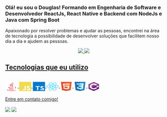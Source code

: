 <h4 align="center">

### Olá! eu sou o Douglas! Formando em Engenharia de Software e Desenvolvedor ReactJs, React Native e Backend com NodeJs e Java com Spring Boot

Apaixonado por resolver problemas e ajudar as pessoas, encontrei na área de tecnologia a possibilidade de desenvolver soluções que facilitem nosso dia a dia e ajudem as pessoas.

<div align="center">
  <a href="https://github.com/DouglasDamasceno">
  <img height="180em" src="https://github-readme-stats.vercel.app/api?username=DouglasDamasceno&show_icons=true&theme=midnight-purple&include_all_commits=true&count_private=true"/>
  <img height="180em" src="https://github-readme-stats.vercel.app/api/top-langs/?username=DouglasDamasceno&layout=compact&langs_count=7&theme=midnight-purple"/>
</div>
  
 ## Tecnologias que eu utilizo
<div style="display: inline_block"><br>
  <img align="center" alt="Java" height="30" width="40" src="https://raw.githubusercontent.com/devicons/devicon/master/icons/java/java-plain.svg">
  <img align="center" alt="Js" height="30" width="40" src="https://raw.githubusercontent.com/devicons/devicon/master/icons/javascript/javascript-plain.svg">
  <img align="center" alt="Ts" height="30" width="40" src="https://raw.githubusercontent.com/devicons/devicon/master/icons/typescript/typescript-plain.svg">
  <img align="center" alt="React" height="30" width="40" src="https://raw.githubusercontent.com/devicons/devicon/master/icons/react/react-original.svg">
  <img align="center" alt="HTML" height="30" width="40" src="https://raw.githubusercontent.com/devicons/devicon/master/icons/html5/html5-original.svg">
  <img align="center" alt="CSS" height="30" width="40" src="https://raw.githubusercontent.com/devicons/devicon/master/icons/css3/css3-original.svg">
  <img align="center" alt="Csharp" height="30" width="40" src="https://raw.githubusercontent.com/devicons/devicon/master/icons/csharp/csharp-original.svg">
</div>
  <br />
<div> 
 Entre em contato comigo! 
  
<div style="display: inline_block"> <br>
  <a href = "mailto:douglasmdamasceno@gmail.com"><img src="https://img.shields.io/badge/-Gmail-%23333?style=for-the-badge&logo=gmail&logoColor=white" target="_blank"></a>
  <a href="https://www.linkedin.com/in/douglas-damasceno-140800187" target="_blank"><img src="https://img.shields.io/badge/-LinkedIn-%230077B5?style=for-the-badge&logo=linkedin&logoColor=white" target="_blank"></a> 
  </div>
 
</div>

